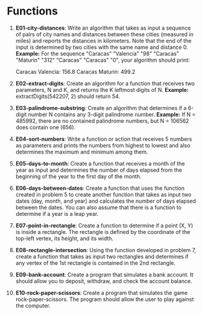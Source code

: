 # Functions

1) **E01-city-distances**: Write an algorithm that takes as input a sequence of pairs of city names and distances between these cities (measured in miles) and reports the distances in kilometers. Note that the end of the input is determined by two cities with the same name and distance 0. **Example:** For the sequence "Caracas" "Valencia" "98" "Caracas" "Maturin" "312" "Caracas" "Caracas" "0", your algorithm should print:

    Caracas Valencia: 156.8
    Caracas Maturin: 499.2

2) **E02-extract-digits**: Create an algorithm for a function that receives two parameters, N and K, and returns the K leftmost digits of N. **Example:** extractDigits(542207, 2) should return 54.

3) **E03-palindrome-substring**: Create an algorithm that determines if a 6-digit number N contains any 3-digit palindrome number. **Example:** If N = 485992, there are no contained palindrome numbers, but N = 106562 does contain one (656).

4) **E04-sort-numbers**: Write a function or action that receives 5 numbers as parameters and prints the numbers from highest to lowest and also determines the maximum and minimum among them.

5) **E05-days-to-month**: Create a function that receives a month of the year as input and determines the number of days elapsed from the beginning of the year to the first day of the month.

6) **E06-days-between-dates**: Create a function that uses the function created in problem 5 to create another function that takes as input two dates (day, month, and year) and calculates the number of days elapsed between the dates. You can also assume that there is a function to determine if a year is a leap year.

7) **E07-point-in-rectangle**: Create a function to determine if a point (X, Y) is inside a rectangle. The rectangle is defined by the coordinate of the top-left vertex, its height, and its width.

8) **E08-rectangle-intersection**: Using the function developed in problem 7, create a function that takes as input two rectangles and determines if any vertex of the 1st rectangle is contained in the 2nd rectangle.

9) **E09-bank-account**: Create a program that simulates a bank account. It should allow you to deposit, withdraw, and check the account balance.

10) **E10-rock-paper-scissors**: Create a program that simulates the game rock-paper-scissors. The program should allow the user to play against the computer.
